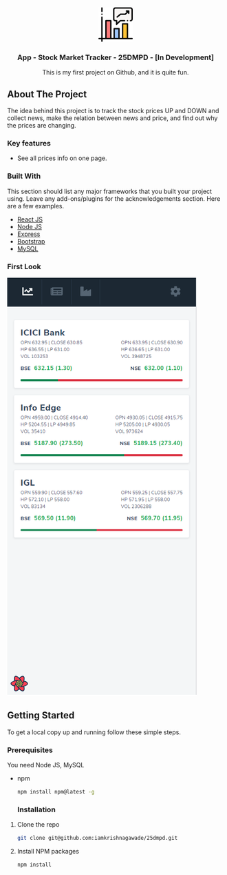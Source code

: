 <!-- PROJECT LOGO -->
<br />
<p align="center">
  <a href="https://github.com/iamkrishnagawade/25dmpd">
      <img src="images/logo.png" alt="Logo" width="80" height="80">
   </a>
  <h3 align="center">App - Stock Market Tracker - 25DMPD - [In Development]</h3>
  <p align="center">
    This is my first project on Github, and it is quite fun.
  </p>
</p>




<!-- ABOUT THE PROJECT -->
## About The Project
The idea behind this project is to track the stock prices UP and DOWN and collect news, make the relation between news and price, and find out why the prices are changing. 

### Key features 
* See all prices info on one page.

### Built With

This section should list any major frameworks that you built your project using. Leave any add-ons/plugins for the acknowledgements section. Here are a few examples.
* [React JS](https://reactjs.org)
* [Node JS](https://nodejs.org/en)
* [Express](http://expressjs.com)
* [Bootstrap](https://react-bootstrap.github.io)
* [MySQL](https://www.mysql.com)

### First Look
![Test Image 1](images/Mobile-View.png)


<!-- GETTING STARTED -->
## Getting Started
To get a local copy up and running follow these simple steps.

### Prerequisites
You need Node JS, MySQL

* npm
  ```sh
  npm install npm@latest -g
  ```
  
  ### Installation

1. Clone the repo
   ```sh
   git clone git@github.com:iamkrishnagawade/25dmpd.git
   ```
3. Install NPM packages
   ```sh
   npm install
   ```
